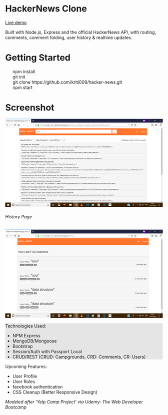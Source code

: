 <h1>HackerNews Clone</h1>
<a href="https://hacker-new-adda.herokuapp.com">Live demo</a><br>
<p>Built with Node.js, Express and the official HackerNews API, with routing, comments, comment folding, user history & realtime updates.</p>
<h1>Getting Started</h1>
<ul style="list-style: none;">
    <li>npm install </li>
    <li>git init </li>
    <li >git clone https://github.com/kriti009/hacker-news.git </li>
    <li >npm start</li>
</ul>
<h1>Screenshot</h1>

![hacker-news](https://github.com/kriti009/hacker-news/blob/master/ss/Screenshot%20(15).png "ss")

<h6>History Page </h6>

![hacker-news](https://github.com/kriti009/hacker-news/blob/master/ss/Screenshot%20(17).png "ss")

<div style = "background : rgb(229, 229, 229)">
    Technologies Used:

  - NPM Express
  - MongoDB/Mongoose
  - Bootstrap
  - Session/Auth with Passport Local
  - CRUD/REST (CRUD: Campgrounds, CRD: Comments, CR: Users)
 </div>
 <div>
   Upcoming Features:

  - User Profile
  - User Roles
  - facebook authentication
  - CSS Cleanup (Better Responsive Design)
 </div>

<div>
    <i>Modeled after 'Yelp Camp Project' via Udemy: The Web Developer Bootcamp</i>
</div>

